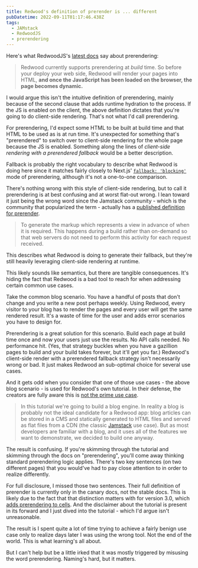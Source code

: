 ```yaml
---
title: Redwood's definition of prerender is ... different
pubDatetime: 2022-09-11T01:17:46.438Z
tags:
  - JAMstack
  - RedwoodJS
  - prerendering
---
```


Here's what RedwoodJS's [latest docs](https://github.com/redwoodjs/redwood/blob/b9110e9a7267c2102585ec9353da427a7067a92c/docs/docs/prerender.md) say about prerendering:

> Redwood currently supports prerendering at _build_ time. So before your deploy your web side, Redwood will render your pages into HTML, **and once the JavaScript has been loaded on the browser, the page becomes dynamic.**

I would argue this isn't the intuitive definition of prerendering, mainly because of the second clause that adds runtime hydration to the process. If the JS is enabled on the client, the above definition dictates that you're going to do client-side rendering. That's not what I'd call prerendering.

For prerendering, I'd expect some HTML to be built at build time and that HTML to be used as is at run time. It's unexpected for something that's "prerendered" to switch over to client-side rendering for the whole page because the JS is enabled. Something along the lines of _client-side rendering with a prerendered fallback_ would be a better description.

Fallback is probably the right vocabulary to describe what Redwood is doing here since it matches fairly closely to Next.js' [`fallback: 'blocking'`](https://nextjs.org/docs/api-reference/data-fetching/get-static-paths#fallback-blocking) mode of prerendering, although it's not a one-to-one comparison.

There's nothing wrong with this style of client-side rendering, but to call it prerendering is at best confusing and at worst flat-out wrong. I lean toward it just being the wrong word since the Jamstack community - which is the community that popularized the term - actually has a [published definition for prerender](https://jamstack.org/glossary/pre-render/).

> To generate the markup which represents a view in advance of when it is required. This happens during a build rather than on-demand so that web servers do not need to perform this activity for each request received.

This describes what Redwood is doing to generate their fallback, but they're still heavily leveraging client-side rendering at runtime.

This likely sounds like semantics, but there are tangible consequences. It's hiding the fact that Redwood is a bad tool to reach for when addressing certain common use cases.

Take the common blog scenario. You have a handful of posts that don't change and you write a new post perhaps weekly. Using Redwood, every visitor to your blog has to render the pages and every user will get the same rendered result. It's a waste of time for the user and adds error scenarios you have to design for.

Prerendering is a great solution for this scenario. Build each page at build time once and now your users just use the results. No API calls needed. No performance hit. (Yes, that strategy buckles when you have a gazillion pages to build and your build takes forever, but it'll get you far.) Redwood's client-side render with a prerendered fallback strategy isn't necessarily wrong or bad. It just makes Redwood an sub-optimal choice for several use cases.

And it gets odd when you consider that one of those use cases - the above blog scenario - is used for Redwood's own tutorial. In their defense, the creators are fully aware this is [not the prime use case](https://redwoodjs.com/docs/tutorial/foreword).

> In this tutorial we're going to build a blog engine. In reality a blog is probably not the ideal candidate for a Redwood app: blog articles can be stored in a CMS and statically generated to HTML files and served as flat files from a CDN (the classic [Jamstack](https://jamstack.org/) use case). But as most developers are familiar with a blog, and it uses all of the features we want to demonstrate, we decided to build one anyway.

The result is confusing. If you're skimming through the tutorial and skimming through the docs on "prerendering", you'll come away thinking standard prerendering logic applies. There's two key sentences (on two different pages) that you would've had to pay close attention to in order to realize differently.

For full disclosure, I missed those two sentences. Their full definition of prerender is currently only in the canary docs, not the stable docs. This is likely due to the fact that that distinction matters with for version 3.0, which [adds prerendering to cells](https://community.redwoodjs.com/t/redwood-v3-0-0-rc-is-now-available/3836#cell-and-route-parameter-prerendering-2). And the disclaimer about the tutorial is present in its forward and I just dived into the tutorial - which I'd argue isn't unreasonable.

The result is I spent quite a lot of time trying to achieve a fairly benign use case only to realize days later I was using the wrong tool. Not the end of the world. This is what learning's all about.

But I can't help but be a little irked that it was mostly triggered by misusing the word prerendering. Naming's hard, but it matters.

